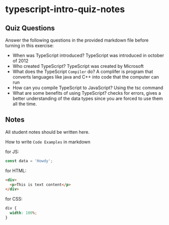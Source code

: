 # typescript-intro-quiz-notes

## Quiz Questions

Answer the following questions in the provided markdown file before turning in this exercise:

- When was TypeScript introduced?
  TypeScript was introduced in october of 2012
- Who created TypeScript?
  TypeScript was created by Microsoft
- What does the TypeScript `Compiler` do?
  A complifer is program that converts languages like java and C++ into code that the computer can run
- How can you compile TypeScript to JavaScript?
  Using the tsc command
- What are some benefits of using TypeScript?
  checks for errors, gives a better understanding of the data types since you are forced to use them all the time.

## Notes

All student notes should be written here.

How to write `Code Examples` in markdown

for JS:

```js
const data = 'Howdy';
```

for HTML:

```html
<div>
  <p>This is text content</p>
</div>
```

for CSS:

```css
div {
  width: 100%;
}
```
